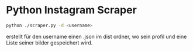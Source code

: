 # Python Instagram Scraper

```bash
python ./scraper.py -d <username>
```
erstellt für den username einen <username>.json im dist ordner, wo sein profil und eine Liste seiner bilder gespeichert wird.


